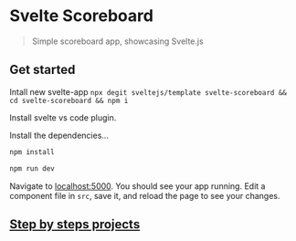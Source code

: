 # Svelte Scoreboard

> Simple scoreboard app, showcasing Svelte.js

## Get started

Intall new svelte-app
`npx degit sveltejs/template svelte-scoreboard && cd svelte-scoreboard && npm i`

Install svelte vs code plugin.



Install the dependencies...

```bash
npm install
```

```bash
npm run dev
```

Navigate to [localhost:5000](http://localhost:5000). You should see your app running. Edit a component file in `src`, save it, and reload the page to see your changes.

## [Step by steps projects](/step-by-steps-projects)